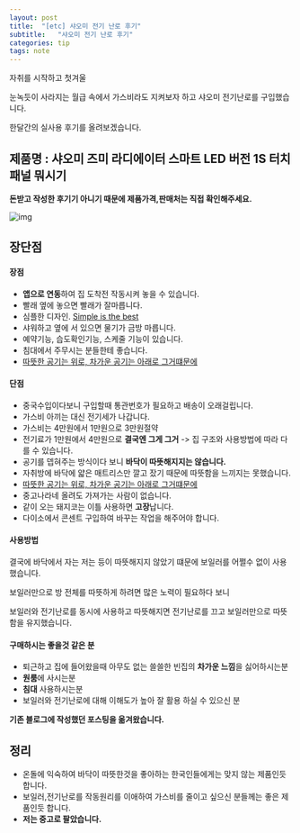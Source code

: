 ```yaml
---
layout: post
title:  "[etc] 샤오미 전기 난로 후기"
subtitle:   "샤오미 전기 난로 후기"
categories: tip
tags: note
---
```


자취를 시작하고 첫겨울


눈녹듯이 사라지는 월급 속에서 가스비라도 지켜보자 하고 샤오미 전기난로를 구입했습니다.



한달간의 실사용 후기를 올려보겠습니다.


## 제품명 : 샤오미 즈미 라디에이터 스마트 LED 버전 1S 터치패널 뭐시기

**돈받고 작성한 후기기 아니기 때문에 제품가격,판매처는 직접 확인해주세요.**

![img](https://chung10kr.github.io/assets/img/2021-01-04.jpg)





## 장단점

#### 장점
- **앱으로 연동**하여 집 도착전 작동시켜 놓을 수 있습니다.
- 빨래 옆에 놓으면 빨래가 잘마릅니다.
- 심플한 디자인. [Simple is the best](https://www.youtube.com/watch?v=SFvivuPlYDQ)
- 샤워하고 옆에 서 있으면 물기가 금방 마릅니다.
- 예약기능, 습도확인기능, 스케줄 기능이 있습니다.
- 침대에서 주무시는 분들한테 좋습니다.
- [따뜻한 공기는 위로, 차가운 공기는 아래로 그거떄문에](https://m.blog.naver.com/PostView.nhn?blogId=humainy&logNo=220404410783&proxyReferer=https:%2F%2Fwww.google.com%2F)

#### 단점
- 중국수입이다보니 구입할때 통관번호가 필요하고 배송이 오래걸립니다.
- 가스비 아끼는 대신 전기세가 나갑니다.
- 가스비는 4만원에서 1만원으로 3만원절약
- 전기료가 1만원에서 4만원으로 **결국엔 그게 그거** -> 집 구조와 사용방법에 따라 다를 수 있습니다.
- 공기를 뎁혀주는 방식이다 보니 **바닥이 따뜻해지지는 않습니다.**
- 자취방에 바닥에 얇은 매트리스만 깔고 잤기 때문에 따뜻함을 느끼지는 못했습니다. 
- [따뜻한 공기는 위로, 차가운 공기는 아래로 그거떄문에](https://m.blog.naver.com/PostView.nhn?blogId=humainy&logNo=220404410783&proxyReferer=https:%2F%2Fwww.google.com%2F)
- 중고나라네 올려도 가져가는 사람이 없습니다.
- 같이 오는 돼지코는 이틀 사용하면 **고장**납니다.
- 다이소에서 콘센트 구입하여 바꾸는 작업을 해주어야 합니다.

#### 사용방법


결국에 바닥에서 자는 저는 등이 따뜻해지지 않았기 떄문에 보일러를 어쩔수 없이 사용했습니다.



보일러만으로 방 전체를 따뜻하게 하려면 많은 노력이 필요하다 보니


보일러와 전기난로를 동시에 사용하고 따뜻해지면 전기난로를 끄고 보일러만으로 따뜻함을 유지했습니다.



#### 구매하시는 좋을것 같은 분
- 퇴근하고 집에 들어왔을때 아무도 없는 쓸쓸한 빈집의 **차가운 느낌**을 싫어하시는분
- **원룸**에 사시는분
- **침대** 사용하시는분
- 보일러와 전기난로에 대해 이해도가 높아 잘 활용 하실 수 있으신 분

**기존 블로그에 작성했던 포스팅을 옮겨왔습니다.**


## 정리

- 온돌에 익숙하여 바닥이 따뜻한것을 좋아하는 한국인들에게는 맞지 않는 제품인듯 합니다.
- 보일러,전기난로를 작동원리를 이애하여 가스비를 줄이고 싶으신 분들께는 좋은 제품인듯 합니다.
- **저는 중고로 팔았습니다.**
